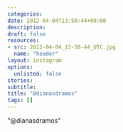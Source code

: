 ```yaml
---
categories:
date: 2012-04-04T13:50:44+00:00
description:
draft: false
resources:
- src: 2012-04-04_13-50-44_UTC.jpg
  name: "header"
layout: instagram
options:
  unlisted: false
stories:
subtitle:
title: "@dianasdramos"
tags: []
---
```


"@dianasdramos"
